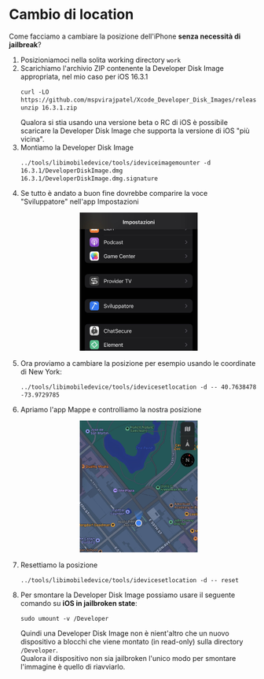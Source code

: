 # Cambio di location

Come facciamo a cambiare la posizione dell'iPhone **senza necessità di jailbreak**?
1. Posizioniamoci nella solita working directory `work`
2. Scarichiamo l'archivio ZIP contenente la Developer Disk Image appropriata, nel mio caso per iOS 16.3.1
   <span><!-- https://t.me/libimobiledevice/8285 --></span>
   ```shell
   curl -LO https://github.com/mspvirajpatel/Xcode_Developer_Disk_Images/releases/download/16.3.1/16.3.1.zip
   unzip 16.3.1.zip
   ```
   <span><!-- https://t.me/libimobiledevice/8297 --></span>
   Qualora si stia usando una versione beta o RC di iOS è possibile scaricare la Developer Disk Image che supporta la versione di iOS "più vicina".
3. Montiamo la Developer Disk Image
   ```shell
   ../tools/libimobiledevice/tools/ideviceimagemounter -d 16.3.1/DeveloperDiskImage.dmg 16.3.1/DeveloperDiskImage.dmg.signature
   ```
4. Se tutto è andato a buon fine dovrebbe comparire la voce "Sviluppatore" nell'app Impostazioni
   <p align="center">
     <img src="../images/sviluppatore.jpeg?raw=true" height=50% width=50% alt="The developer pane in Settings app">
   </p>
5. Ora proviamo a cambiare la posizione per esempio usando le coordinate di New York:
   ```shell
   ../tools/libimobiledevice/tools/idevicesetlocation -d -- 40.7638478 -73.9729785
   ```
6. Apriamo l'app Mappe e controlliamo la nostra posizione
   <p align="center">
     <img src="../images/apple-store.jpeg?raw=true" height=50% width=50% alt="Apple Store Fifth Avenue">
   </p>
7. Resettiamo la posizione
   ```shell
   ../tools/libimobiledevice/tools/idevicesetlocation -d -- reset
   ```
8. Per smontare la Developer Disk Image possiamo usare il seguente comando su **iOS in jailbroken state**: 
   ```shell
   sudo umount -v /Developer
   ```
   Quindi una Developer Disk Image non è nient'altro che un nuovo dispositivo a blocchi che viene montato (in read-only) sulla directory `/Developer`.<br/>
   Qualora il dispositivo non sia jailbroken l'unico modo per smontare l'immagine è quello di riavviarlo.